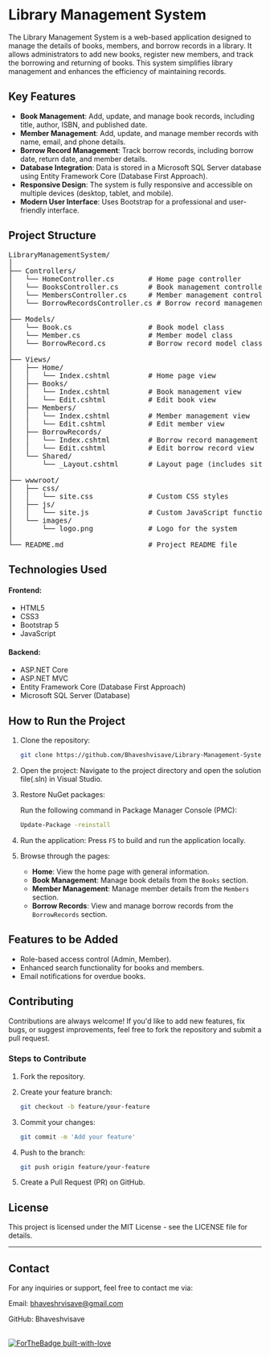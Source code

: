# Library Management System

The Library Management System is a web-based application designed to manage the details of books, members, and borrow records in a library. It allows administrators to add new books, register new members, and track the borrowing and returning of books. This system simplifies library management and enhances the efficiency of maintaining records.

## Key Features

- **Book Management**: Add, update, and manage book records, including title, author, ISBN, and published date.
- **Member Management**: Add, update, and manage member records with name, email, and phone details.
- **Borrow Record Management**: Track borrow records, including borrow date, return date, and member details.
- **Database Integration**: Data is stored in a Microsoft SQL Server database using Entity Framework Core (Database First Approach).
- **Responsive Design**: The system is fully responsive and accessible on multiple devices (desktop, tablet, and mobile).
- **Modern User Interface**: Uses Bootstrap for a professional and user-friendly interface.

## Project Structure

<pre>
LibraryManagementSystem/
│
├── Controllers/
│   └── HomeController.cs        # Home page controller
│   └── BooksController.cs       # Book management controller
│   └── MembersController.cs     # Member management controller
│   └── BorrowRecordsController.cs # Borrow record management controller
│
├── Models/
│   └── Book.cs                  # Book model class
│   └── Member.cs                # Member model class
│   └── BorrowRecord.cs          # Borrow record model class
│
├── Views/
│   ├── Home/
│   │   └── Index.cshtml         # Home page view
│   ├── Books/
│   │   └── Index.cshtml         # Book management view
│   │   └── Edit.cshtml          # Edit book view
│   ├── Members/
│   │   └── Index.cshtml         # Member management view
│   │   └── Edit.cshtml          # Edit member view
│   ├── BorrowRecords/
│   │   └── Index.cshtml         # Borrow record management view
│   │   └── Edit.cshtml          # Edit borrow record view
│   └── Shared/
│       └── _Layout.cshtml       # Layout page (includes site-wide header, footer, and styles)
│
├── wwwroot/
│   ├── css/
│   │   └── site.css             # Custom CSS styles
│   ├── js/
│   │   └── site.js              # Custom JavaScript functionality
│   └── images/
│       └── logo.png             # Logo for the system
│
└── README.md                    # Project README file
</pre>

## Technologies Used

#### Frontend:

- HTML5
- CSS3
- Bootstrap 5
- JavaScript

#### Backend:

- ASP.NET Core
- ASP.NET MVC
- Entity Framework Core (Database First Approach)
- Microsoft SQL Server (Database)

## How to Run the Project

1. Clone the repository:

   ```bash
   git clone https://github.com/Bhaveshvisave/Library-Management-System.git
   ```

2. Open the project: Navigate to the project directory and open the solution file(.sln) in Visual Studio.

3. Restore NuGet packages:

   Run the following command in Package Manager Console (PMC):
   
   ```bash
   Update-Package -reinstall
   ```

4. Run the application: Press `F5` to build and run the application locally.

5. Browse through the pages:

    - **Home**: View the home page with general information.
    - **Book Management**: Manage book details from the `Books` section.
    - **Member Management**: Manage member details from the `Members` section.
    - **Borrow Records**: View and manage borrow records from the `BorrowRecords` section.

## Features to be Added 

- Role-based access control (Admin, Member).
- Enhanced search functionality for books and members.
- Email notifications for overdue books.

## Contributing

Contributions are always welcome! If you'd like to add new features, fix bugs, or suggest improvements, feel free to fork the repository and submit a pull request.

### Steps to Contribute

1. Fork the repository.

2. Create your feature branch:

    ```bash
   git checkout -b feature/your-feature
    ```

4. Commit your changes:

    ```bash
   git commit -m 'Add your feature'
    ```

6. Push to the branch:

    ```bash
   git push origin feature/your-feature
    ```

8. Create a Pull Request (PR) on GitHub.

## License

This project is licensed under the MIT License - see the LICENSE file for details.

---

## Contact

For any inquiries or support, feel free to contact me via:

Email: bhaveshrvisave@gmail.com

GitHub: Bhaveshvisave

&nbsp;&nbsp;&nbsp;&nbsp;&nbsp;&nbsp;&nbsp;&nbsp;&nbsp;&nbsp;&nbsp;&nbsp;&nbsp;&nbsp;&nbsp;&nbsp;&nbsp;&nbsp;&nbsp;&nbsp;&nbsp;&nbsp;&nbsp;&nbsp;&nbsp;&nbsp;&nbsp;&nbsp;&nbsp;&nbsp;&nbsp;&nbsp;&nbsp;&nbsp;&nbsp;&nbsp;&nbsp;&nbsp;&nbsp;&nbsp;&nbsp;&nbsp;&nbsp;&nbsp;&nbsp;&nbsp;&nbsp;&nbsp;&nbsp;&nbsp;&nbsp;&nbsp;&nbsp;&nbsp;&nbsp;&nbsp;&nbsp;&nbsp;&nbsp;&nbsp;&nbsp;&nbsp;&nbsp;&nbsp;&nbsp;&nbsp;&nbsp;&nbsp;&nbsp;&nbsp;&nbsp;&nbsp;&nbsp;&nbsp;&nbsp;&nbsp;&nbsp;&nbsp;&nbsp;&nbsp;[![ForTheBadge built-with-love](http://ForTheBadge.com/images/badges/built-with-love.svg)](https://GitHub.com/Bhaveshvisave/)
